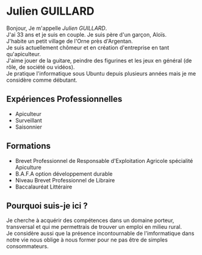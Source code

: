 # Julien GUILLARD
Bonjour, Je m'appelle _Julien GUILLARD_.   
J'ai 33 ans et je suis en couple. Je suis père d'un garçon, Aloïs.  
J'habite un petit village de l'Orne près d'Argentan.   
Je suis actuellement chômeur et en création d'entreprise en tant qu'apiculteur.   
J'aime jouer de la guitare, peindre des figurines et les jeux en général (de rôle, de société ou vidéos).  
Je pratique l'informatique sous Ubuntu depuis plusieurs années mais je me considère comme débutant.  

## Expériences Professionnelles
* Apiculteur 
* Surveillant
* Saisonnier

## Formations
* Brevet Professionnel de Responsable d'Exploitation Agricole spécialité Apiculture
* B.A.F.A option développement durable
* Niveau Brevet Professionnel de Libraire
* Baccalauréat Littéraire

## Pourquoi suis-je ici ? 
Je cherche à acquérir des compétences dans un domaine porteur, transversal et qui me permettrais de trouver un emploi en milieu rural.   
Je considère aussi que la présence incontournable de l'imformatique dans notre vie nous oblige à nous former pour ne pas être de simples consommateurs.        

